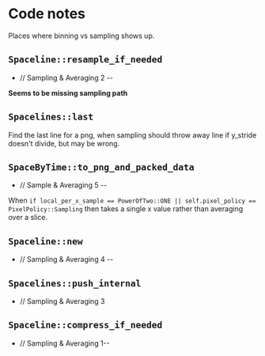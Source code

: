 # Code notes

Places where binning vs sampling shows up.

## `Spaceline::resample_if_needed`

* // Sampling & Averaging 2 --

**Seems to be missing sampling path**

## `Spacelines::last`

Find the last line for a png, when sampling should throw away line if y_stride doesn't divide,
but may be wrong.

## `SpaceByTime::to_png_and_packed_data`

* // Sample & Averaging 5 --

When `if local_per_x_sample == PowerOfTwo::ONE
                    || self.pixel_policy == PixelPolicy::Sampling`
then takes a single x value rather than averaging over a slice.

## `Spaceline::new`

* // Sampling & Averaging 4 --

## `Spacelines::push_internal`

* // Sampling & Averaging 3

## `Spaceline::compress_if_needed`

* // Sampling & Averaging 1--

